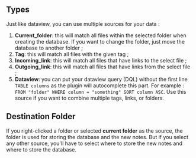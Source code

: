 ## Types

Just like dataview, you can use multiple sources for your data :

1. **Current_folder**: this will match all files within the selected folder when creating the database. If you want to change the folder, just move the database to another folder ;
2. **Tag**: this will match all files with the given tag ;
3. **Incoming_link**: this will match all files that have links to the select file ;
4. **Outgoing_link**: this will match all files that have links from the select file ;
5. **Dataview**: you can put your dataview query (DQL) without the first line `TABLE columns` as the plugin will autocomplete this part. For example : `FROM "folder" WHERE column = "something" SORT column ASC`. Use this source if you want to combine multiple tags, links, or folders.

## Destination Folder

If you right-clicked a folder or selected **current folder** as the source, the folder is used for storing the database and the new notes. But if you select any other source, you'll have to select where to store the new notes and where to store the database.
